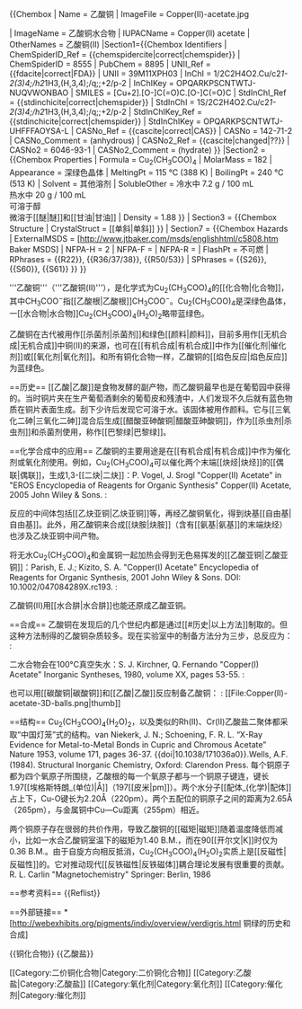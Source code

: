 {{Chembox
|   Name = 乙酸铜
|   ImageFile = Copper(II)-acetate.jpg
<!-- | ImageSize = 200px -->
|   ImageName = 乙酸铜水合物
|   IUPACName = Copper(II) acetate
|   OtherNames = 乙酸铜(II)
|Section1={{Chembox Identifiers
| ChemSpiderID_Ref = {{chemspidercite|correct|chemspider}}
| ChemSpiderID = 8555
| PubChem = 8895
| UNII_Ref = {{fdacite|correct|FDA}}
| UNII = 39M11XPH03
| InChI = 1/2C2H4O2.Cu/c2*1-2(3)4;/h2*1H3,(H,3,4);/q;;+2/p-2
| InChIKey = OPQARKPSCNTWTJ-NUQVWONBAO
| SMILES = [Cu+2].[O-]C(=O)C.[O-]C(=O)C
| StdInChI_Ref = {{stdinchicite|correct|chemspider}}
| StdInChI = 1S/2C2H4O2.Cu/c2*1-2(3)4;/h2*1H3,(H,3,4);/q;;+2/p-2
| StdInChIKey_Ref = {{stdinchicite|correct|chemspider}}
| StdInChIKey = OPQARKPSCNTWTJ-UHFFFAOYSA-L
| CASNo_Ref = {{cascite|correct|CAS}}
| CASNo = 142-71-2
| CASNo_Comment = (anhydrous)
| CASNo2_Ref = {{cascite|changed|??}}
| CASNo2 = 6046-93-1
| CASNo2_Comment = (hydrate)
 }}
|Section2 = {{Chembox Properties
|   Formula = Cu<sub>2</sub>(CH<sub>3</sub>COO)<sub>4</sub>
|   MolarMass = 182 
|   Appearance = 深绿色晶体
|   MeltingPt = 115 °C (388 K)
|   BoilingPt = 240 °C (513 K)
|   Solvent = 其他溶剂
|   SolubleOther = 冷水中 7.2 g / 100 mL<br>热水中 20 g / 100 mL<br>可溶于醇<br>微溶于[[醚|醚]]和[[甘油|甘油]]
|   Density = 1.88 
  }}
| Section3 = {{Chembox Structure
|   CrystalStruct = [[单斜|单斜]]
  }}
| Section7 = {{Chembox Hazards
|   ExternalMSDS = [http://www.jtbaker.com/msds/englishhtml/c5808.htm Baker MSDS]
|   NFPA-H = 2
|   NFPA-F =
|   NFPA-R =
|   FlashPt = 不可燃
|   RPhrases = {{R22}}, {{R36/37/38}}, {{R50/53}}
|   SPhrases = {{S26}}, {{S60}}, {{S61}}
  }}
}}

'''乙酸铜'''（'''乙酸铜(II)'''），是化学式为Cu<sub>2</sub>(CH<sub>3</sub>COO)<sub>4</sub>的[[化合物|化合物]]，其中CH<sub>3</sub>COO<sup>−</sup>指[[乙酸根|乙酸根]]CH<sub>3</sub>COO<sup>−</sup>。Cu<sub>2</sub>(CH<sub>3</sub>COO)<sub>4</sub>是深绿色晶体，一[[水合物|水合物]]Cu<sub>2</sub>(CH<sub>3</sub>COO)<sub>4</sub>(H<sub>2</sub>O)<sub>2</sub>略带蓝绿色。

乙酸铜在古代被用作[[杀菌剂|杀菌剂]]和绿色[[颜料|颜料]]，目前多用作[[无机合成|无机合成]]中铜(II)的来源，也可在[[有机合成|有机合成]]中作为[[催化剂|催化剂]]或[[氧化剂|氧化剂]]。和所有铜化合物一样，乙酸铜的[[焰色反应|焰色反应]]为蓝绿色。

==历史==
[[乙酸|乙酸]]是食物发酵的副产物，而乙酸铜最早也是在葡萄园中获得的。当时铜片夹在生产葡萄酒剩余的葡萄皮和残渣中，人们发现不久后就有蓝色物质在铜片表面生成。刮下少许后发现它可溶于水。该固体被用作颜料。它与[[三氧化二砷|三氧化二砷]]混合后生成[[醋酸亚砷酸铜|醋酸亚砷酸铜]]，作为[[杀虫剂|杀虫剂]]和杀菌剂使用，称作[[巴黎绿|巴黎绿]]。

==化学合成中的应用==
乙酸铜的主要用途是在[[有机合成|有机合成]]中作为催化剂或氧化剂使用。例如，Cu<sub>2</sub>(CH<sub>3</sub>COO)<sub>4</sub>可以催化两个末端[[炔烃|炔烃]]的[[偶联|偶联]]，生成1,3-[[二炔|二炔]]：<ref>P. Vogel, J. Srogl "Copper(II) Acetate" in "EROS Encyclopedia of Reagents for Organic Synthesis" Copper(II) Acetate, 2005 John Wiley & Sons.</ref>
:<math>\rm Cu_2(CH_3COO)_4+2CH_3-C\! \equiv \!CH \rightarrow 2CuCH_3COO+\,</math><math>\rm CH_3C\! \equiv \!C\!-\!C\! \equiv \! CH_3</math><math>\rm \ +2CH_3COOH</math>

反应的中间体包括[[乙炔亚铜|乙炔亚铜]]等，再经乙酸铜氧化，得到炔基[[自由基|自由基]]。此外，用乙酸铜来合成[[炔胺|炔胺]]（含有[[氨基|氨基]]的末端炔烃）也涉及乙炔亚铜中间产物。

将无水Cu<sub>2</sub>(CH<sub>3</sub>COO)<sub>4</sub>和金属铜一起加热会得到无色易挥发的[[乙酸亚铜|乙酸亚铜]]：<ref>Parish, E. J.; Kizito, S. A. "Copper(I) Acetate" Encyclopedia of Reagents for Organic Synthesis, 2001 John Wiley & Sons. DOI: 10.1002/047084289X.rc193.</ref>
:<math>\rm 2Cu+Cu_2(CH_3COO)_4\rightarrow4CuCH_3COO</math>

乙酸铜(II)用[[水合肼|水合肼]]也能还原成乙酸亚铜。

==合成==
乙酸铜在发现后的几个世纪内都是通过[[#历史|以上方法]]制取的。但这种方法制得的乙酸铜杂质较多。现在实验室中的制备方法分为三步，总反应为：
:<math>\rm 2CuSO_4\cdot 5H_2O+4NH_3+4CH_3COOH \rightarrow Cu_2(CH_3COO)_4(H_2O)_2</math><math>\rm \ +2(NH_4)_2SO_4+8H_2O</math>

二水合物会在100°C真空失水：<ref>S. J. Kirchner, Q. Fernando "Copper(I) Acetate" Inorganic Syntheses, 1980, volume XX, pages 53-55.</ref>
:<math>\rm Cu_2(CH_3COO)_4(H_2O)_2\rightarrow Cu_2(CH_3COO)_4+2H_2O</math>

也可以用[[碳酸铜|碳酸铜]]和[[乙酸|乙酸]]反应制备乙酸铜：
:<math>\rm 2CuCO_3+4CH_3COOH \rightarrow Cu_2(CH_3COO)_4(H_2O)_2+2CO_2</math>
[[File:Copper(II)-acetate-3D-balls.png|thumb]]

==结构==
Cu<sub>2</sub>(CH<sub>3</sub>COO)<sub>4</sub>(H<sub>2</sub>O)<sub>2</sub>，以及类似的Rh(II)、Cr(II)乙酸盐二聚体都采取“中国灯笼”式的结构。<ref>van Niekerk, J. N.; Schoening, F. R. L. “X-Ray Evidence for Metal-to-Metal Bonds in Cupric and Chromous Acetate” Nature 1953, volume 171, pages 36-37. {{doi|10.1038/171036a0}}.</ref><ref>Wells, A.F. (1984). Structural Inorganic Chemistry, Oxford: Clarendon Press.</ref> 每个铜原子都为四个氧原子所围绕，乙酸根的每一个氧原子都与一个铜原子键连，键长1.97[[埃格斯特朗_(单位)|Å]]（197[[皮米|pm]]）。两个水分子[[配体_(化学)|配体]]占上下，Cu-O键长为2.20Å（220pm）。两个五配位的铜原子之间的距离为2.65Å（265pm），与金属铜中Cu—Cu距离（255pm）相近。

两个铜原子存在很弱的共价作用，导致乙酸铜的[[磁矩|磁矩]]随着温度降低而减小，比如一水合乙酸铜室温下的磁矩为1.40 B.M.，而在90[[开尔文|K]]时仅为0.36 B.M.。由于自旋方向相反抵消，Cu<sub>2</sub>(CH<sub>3</sub>COO)<sub>4</sub>(H<sub>2</sub>O)<sub>2</sub>实质上是[[反磁性|反磁性]]的。它对推动现代[[反铁磁性|反铁磁体]]耦合理论发展有很重要的贡献。<ref>R. L. Carlin "Magnetochemistry" Springer: Berlin, 1986</ref>

==参考资料==
{{Reflist}}

==外部链接==
*[http://webexhibits.org/pigments/indiv/overview/verdigris.html 铜绿的历史和合成]

{{铜化合物}}
{{乙酸盐}}

[[Category:二价铜化合物|Category:二价铜化合物]]
[[Category:乙酸盐|Category:乙酸盐]]
[[Category:氧化剂|Category:氧化剂]]
[[Category:催化剂|Category:催化剂]]